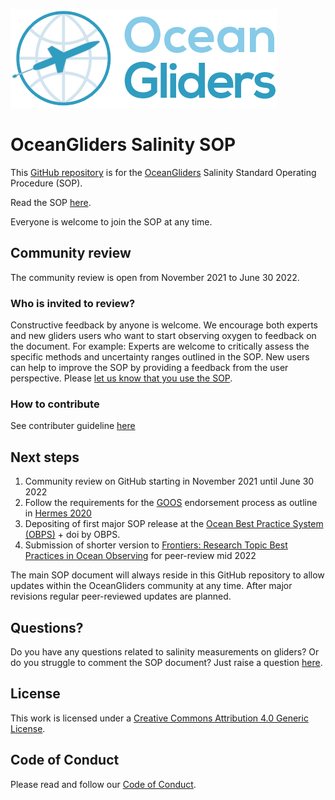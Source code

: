 ![oceangliders](images/logo-ocean-gliders.png)

# OceanGliders Salinity SOP

This [GitHub repository](https://github.com/OceanGlidersCommunity/Salinity_SOP) is for the [OceanGliders](https://www.oceangliders.org) Salinity Standard Operating Procedure (SOP).

Read the SOP [here](https://oceangliderscommunity.github.io/Salinity_SOP/README.html). 

Everyone is welcome to join the SOP at any time.

## Community review
The community review is open from November 2021 to June 30 2022.

### Who is invited to review?
Constructive feedback by anyone is welcome. We encourage both experts and new gliders users who want to start observing oxygen to feedback on the document. For example: Experts are welcome to critically assess the specific methods and uncertainty ranges outlined in the SOP. New users can help to improve the SOP by providing a feedback from the user perspective. Please [let us know that you use the SOP](https://github.com/OceanGlidersCommunity/Salinity_SOP/discussions).

### How to contribute
See contributer guideline [here](https://github.com/OceanGlidersCommunity/Salinity_SOP/blob/main/CONTRIBUTING.md)

## Next steps
1) Community review on GitHub starting in November 2021 until June 30 2022
2) Follow the requirements for the [GOOS](https://www.goosocean.org) endorsement process as outline in [Hermes 2020](http://dx.doi.org/10.25607/OBP-926)
3) Depositing of first major SOP release at the [Ocean Best Practice System (OBPS)](https://www.oceanbestpractices.org) + doi by OBPS.
4) Submission of shorter version to [Frontiers: Research Topic Best Practices in Ocean Observing](https://www.frontiersin.org/research-topics/7173/best-practices-in-ocean-observing) for peer-review mid 2022

The main SOP document will always reside in this GitHub repository to allow updates within the OceanGliders community at any time. 
After major revisions regular peer-reviewed updates are planned.

## Questions?
Do you have any questions related to salinity measurements on gliders?
Or do you struggle to comment the SOP document? 
Just raise a question [here](https://github.com/OceanGlidersCommunity/Salinity_SOP/discussions).

## License
This work is licensed under a [Creative Commons Attribution 4.0 Generic License](https://creativecommons.org/licenses/by/4.0/).

## Code of Conduct
Please read and follow our [Code of Conduct](https://github.com/OceanGlidersCommunity/OceanGliders/blob/main/CODE_OF_CONDUCT.md).
